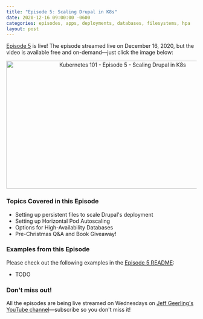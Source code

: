 ```yaml
---
title: "Episode 5: Scaling Drupal in K8s"
date: 2020-12-16 09:00:00 -0600
categories: episodes, apps, deployments, databases, filesystems, hpa
layout: post
---
```

[Episode 5](https://www.youtube.com/watch?v=euZdS5b2siA) is live! The episode streamed live on December 16, 2020, but the video is available free and on-demand—just click the image below:

<div style="text-align: center;" class="thumb-wrapper">
  <a href="https://www.youtube.com/watch?v=euZdS5b2siA">
    <img src="/assets/images/episode-05.jpg" width="600" height="338" alt="Kubernetes 101 - Episode 5 - Scaling Drupal in K8s" class="parent-img-responsive"><span></span>
  </a>
</div>

### Topics Covered in this Episode

  - Setting up persistent files to scale Drupal's deployment
  - Setting up Horizontal Pod Autoscaling
  - Options for High-Availability Databases
  - Pre-Christmas Q&A and Book Giveaway!

### Examples from this Episode

Please check out the following examples in the [Episode 5 README](https://github.com/geerlingguy/kubernetes-101/tree/master/episode-05):

  - TODO

### Don't miss out!

All the episodes are being live streamed on Wednesdays on [Jeff Geerling's YouTube channel](https://www.youtube.com/c/JeffGeerling)—subscribe so you don't miss it!
